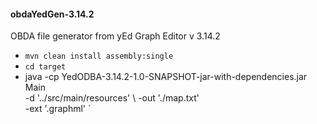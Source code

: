 <h4>obdaYedGen-3.14.2</h5>

 OBDA file generator from yEd Graph Editor v 3.14.2

 - ``` mvn clean install assembly:single ```
 - ``` cd target ```
 - java -cp YedODBA-3.14.2-1.0-SNAPSHOT-jar-with-dependencies.jar Main  \
   -d '../src/main/resources'                                           \ 
   -out './map.txt'                                                     \
   -ext '.graphml' ` 
